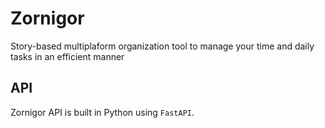 # Zornigor

Story-based multiplaform organization tool to manage your time and daily tasks
in an efficient manner


## API

Zornigor API is built in Python using `FastAPI`.
